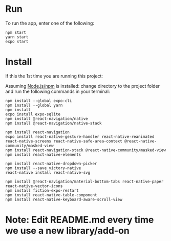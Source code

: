 # Run

To run the app, enter one of the following:
```shell
npm start
yarn start
expo start
```

# Install

If this the 1st time you are running this project:

Assuming [Node.js/npm](https://nodejs.org/en/) is installed: change directory
to the project folder and run the following commands in your terminal:

```shell
npm install --global expo-cli
npm install --global yarn
npm install
expo install expo-sqlite
npm install @react-navigation/native
npm install @react-navigation/native-stack

npm install react-navigation
expo install react-native-gesture-handler react-native-reanimated react-native-screens react-native-safe-area-context @react-native-community/masked-view
npm install react-navigation-stack @react-native-community/masked-view
npm install react-native-elements

npm install react-native-dropdown-picker
npm install --save victory-native
react-native install react-native-svg

npm install @react-navigation/material-bottom-tabs react-native-paper react-native-vector-icons
npm install fiction-expo-restart
npm install react-native-table-component
npm install react-native-keyboard-aware-scroll-view
```

# Note: Edit README.md every time we use a new library/add-on